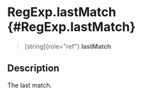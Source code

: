 RegExp.lastMatch {#RegExp.lastMatch}
================

> [string]{role="ref"} **lastMatch**

Description
-----------

The last match.
